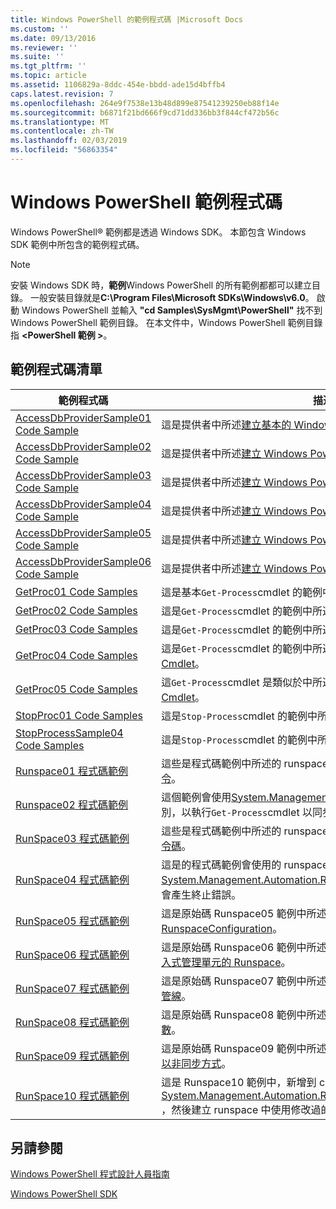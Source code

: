 ```yaml
---
title: Windows PowerShell 的範例程式碼 |Microsoft Docs
ms.custom: ''
ms.date: 09/13/2016
ms.reviewer: ''
ms.suite: ''
ms.tgt_pltfrm: ''
ms.topic: article
ms.assetid: 1106829a-8ddc-454e-bbdd-ade15d4bffb4
caps.latest.revision: 7
ms.openlocfilehash: 264e9f7538e13b48d899e87541239250eb88f14e
ms.sourcegitcommit: b6871f21bd666f9cd71dd336bb3f844cf472b56c
ms.translationtype: MT
ms.contentlocale: zh-TW
ms.lasthandoff: 02/03/2019
ms.locfileid: "56863354"
---
```

# <a name="windows-powershell-sample-code"></a>Windows PowerShell 範例程式碼

Windows PowerShell® 範例都是透過 Windows SDK。 本節包含 Windows SDK 範例中所包含的範例程式碼。

> [!NOTE]
> 安裝 Windows SDK 時，**範例**Windows PowerShell 的所有範例都都可以建立目錄。 一般安裝目錄就是**C:\Program Files\Microsoft SDKs\Windows\v6.0**。 啟動 Windows PowerShell 並輸入 **"cd Samples\SysMgmt\PowerShell"** 找不到 Windows PowerShell 範例目錄。 在本文件中，Windows PowerShell 範例目錄指 **\<PowerShell 範例 >**。

## <a name="sample-code-listing"></a>範例程式碼清單

|範例程式碼|描述|
|-----------------|-----------------|
|[AccessDbProviderSample01 Code Sample](./accessdbprovidersample01-code-sample.md)|這是提供者中所述[建立基本的 Windows PowerShell 提供者](./creating-a-basic-windows-powershell-provider.md)。|
|[AccessDbProviderSample02 Code Sample](./accessdbprovidersample02-code-sample.md)|這是提供者中所述[建立 Windows PowerShell 磁碟機提供者](./creating-a-windows-powershell-drive-provider.md)。|
|[AccessDbProviderSample03 Code Sample](./accessdbprovidersample03-code-sample.md)|這是提供者中所述[建立 Windows PowerShell 項目提供者](./creating-a-windows-powershell-item-provider.md)。|
|[AccessDbProviderSample04 Code Sample](./accessdbprovidersample04-code-sample.md)|這是提供者中所述[建立 Windows PowerShell 容器提供者](./creating-a-windows-powershell-container-provider.md)。|
|[AccessDbProviderSample05 Code Sample](./accessdbprovidersample05-code-sample.md)|這是提供者中所述[建立 Windows PowerShell 巡覽提供者](./creating-a-windows-powershell-navigation-provider.md)。|
|[AccessDbProviderSample06 Code Sample](./accessdbprovidersample06-code-sample.md)|這是提供者中所述[建立 Windows PowerShell 內容提供者](./creating-a-windows-powershell-content-provider.md)。|
|[GetProc01 Code Samples](./getproc01-code-samples.md)|這是基本`Get-Process`cmdlet 的範例中所述[建立您的第一個 Cmdlet](../cmdlet/creating-a-cmdlet-without-parameters.md)。|
|[GetProc02 Code Samples](./getproc02-code-samples.md)|這是`Get-Process`cmdlet 的範例中所述[加入參數，該程序的命令列輸入](../cmdlet/adding-parameters-that-process-command-line-input.md)。|
|[GetProc03 Code Samples](./getproc03-code-samples.md)|這是`Get-Process`cmdlet 的範例中所述[加入參數，該程序管線輸入](../cmdlet/adding-parameters-that-process-pipeline-input.md)。|
|[GetProc04 Code Samples](./getproc04-code-samples.md)|這是`Get-Process`cmdlet 的範例中所述[新增非終止錯誤報告，您的 Cmdlet](../cmdlet/adding-non-terminating-error-reporting-to-your-cmdlet.md)。|
|[GetProc05 Code Samples](./getproc05-code-samples.md)|這`Get-Process`cmdlet 是類似於中所述[新增非終止錯誤報告，您的 Cmdlet](../cmdlet/adding-non-terminating-error-reporting-to-your-cmdlet.md)。|
|[StopProc01 Code Samples](./stopproc01-code-samples.md)|這是`Stop-Process`cmdlet 的範例中所述[建立 Cmdlet，會修改系統](../cmdlet/creating-a-cmdlet-that-modifies-the-system.md)。|
|[StopProcessSample04 Code Samples](./stopprocesssample04-code-samples.md)|這是`Stop-Process`cmdlet 的範例中所述[新增至 Cmdlet 的參數集](../cmdlet/adding-parameter-sets-to-a-cmdlet.md)。|
|[Runspace01 程式碼範例](./runspace01-code-samples.md)|這些是程式碼範例中所述的 runspace[建立主控台應用程式，執行指定命令](http://msdn.microsoft.com/en-us/793a6570-a072-4799-840b-172f28ce620e)。|
|[Runspace02 程式碼範例](./runspace02-code-samples.md)|這個範例會使用[System.Management.Automation.Runspaceinvoke](/dotnet/api/System.Management.Automation.RunspaceInvoke)類別，以執行`Get-Process`cmdlet 以同步方式。|
|[RunSpace03 程式碼範例](./runspace03-code-samples.md)|這些是程式碼範例中所述的 runspace[建立主控台應用程式，執行指定指令碼](http://msdn.microsoft.com/en-us/a93e6006-36db-4bcc-b9da-c5bebf4ffd68)。|
|[RunSpace04 程式碼範例](./runspace04-code-samples.md)|這是的程式碼範例會使用的 runspace [System.Management.Automation.Runspaceinvoke](/dotnet/api/System.Management.Automation.RunspaceInvoke)類別來執行指令碼會產生終止錯誤。|
|[RunSpace05 程式碼範例](./runspace05-code-sample.md)|這是原始碼 Runspace05 範例中所述[設定 Runspace 使用 RunspaceConfiguration](http://msdn.microsoft.com/en-us/42681d19-2d05-4975-befd-afb1990e79b2)。|
|[RunSpace06 程式碼範例](./runspace06-code-sample.md)|這是原始碼 Runspace06 範例中所述[設定使用 Windows PowerShell 嵌入式管理單元的 Runspace](http://msdn.microsoft.com/en-us/a7289ee8-9732-49ee-91c7-d533e9538b83)。|
|[RunSpace07 程式碼範例](./runspace07-code-sample.md)|這是原始碼 Runspace07 範例中所述[建立主控台應用程式，新增命令至管線](http://msdn.microsoft.com/en-us/01eb7808-e97b-4905-80be-9e2fa38c262e)。|
|[RunSpace08 程式碼範例](./runspace08-code-sample.md)|這是原始碼 Runspace08 範例中所述[建立主控台應用程式，將命令參數](http://msdn.microsoft.com/en-us/848b2b46-60f1-4a86-b448-cfc7c0cccfba)。|
|[RunSpace09 程式碼範例](./runspace09-code-sample.md)|這是原始碼 Runspace09 範例中所述[建立主控台應用程式，會叫用管線以非同步方式](http://msdn.microsoft.com/en-us/198c1c94-2a06-457e-93ce-c0d910618e47)。|
|[RunSpace10 程式碼範例](./runspace10-code-sample.md)|這是 Runspace10 範例中，新增到 cmdlet 的原始程式碼[System.Management.Automation.Runspaces.Runspaceconfiguration](/dotnet/api/System.Management.Automation.Runspaces.RunspaceConfiguration) ，然後建立 runspace 中使用修改過的組態資訊。|

## <a name="see-also"></a>另請參閱

[Windows PowerShell 程式設計人員指南](./windows-powershell-programmer-s-guide.md)

[Windows PowerShell SDK](../windows-powershell-reference.md)